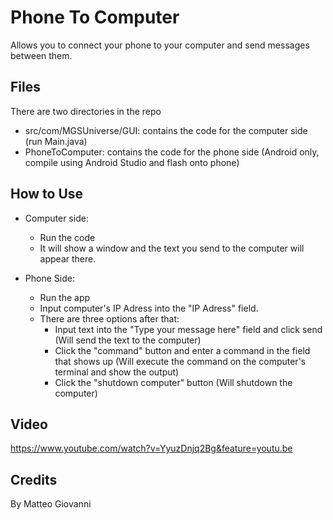 # Phone To Computer
Allows you to connect your phone to your computer and send messages between them.

## Files
There are two directories in the repo
+ src/com/MGSUniverse/GUI: contains the code for the computer side (run Main.java)
+ PhoneToComputer: contains the code for the phone side (Android only, compile using Android Studio and flash onto phone)

## How to Use
+ Computer side:
  - Run the code
  - It will show a window and the text you send to the computer will appear there.
  
 + Phone Side:
   - Run the app
   - Input computer's IP Adress into the "IP Adress" field.
   - There are three options after that:
     + Input text into the "Type your message here" field and click send (Will send the text to the computer)
     + Click the "command" button and enter a command in the field that shows up (Will execute the command on the computer's terminal and show the output)
     + Click the "shutdown computer" button (Will shutdown the computer)
     
## Video
https://www.youtube.com/watch?v=YyuzDnjq2Bg&feature=youtu.be

## Credits
By Matteo Giovanni
